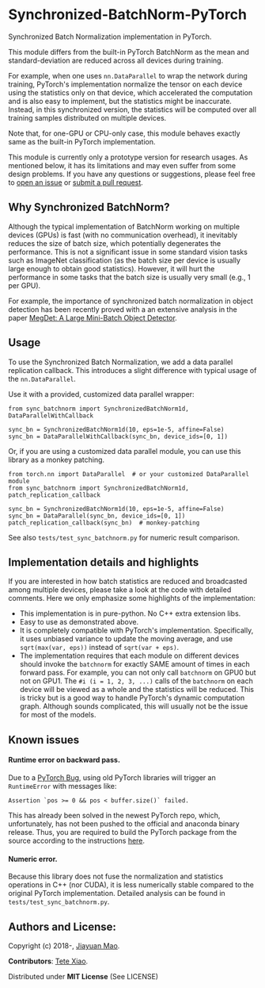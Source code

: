 # Synchronized-BatchNorm-PyTorch

Synchronized Batch Normalization implementation in PyTorch.

This module differs from the built-in PyTorch BatchNorm as the mean and
standard-deviation are reduced across all devices during training.

For example, when one uses `nn.DataParallel` to wrap the network during
training, PyTorch's implementation normalize the tensor on each device using
the statistics only on that device, which accelerated the computation and
is also easy to implement, but the statistics might be inaccurate.
Instead, in this synchronized version, the statistics will be computed
over all training samples distributed on multiple devices.

Note that, for one-GPU or CPU-only case, this module behaves exactly same
as the built-in PyTorch implementation.

This module is currently only a prototype version for research usages. As mentioned below,
it has its limitations and may even suffer from some design problems. If you have any
questions or suggestions, please feel free to
[open an issue](https://github.com/vacancy/Synchronized-BatchNorm-PyTorch/issues) or 
[submit a pull request](https://github.com/vacancy/Synchronized-BatchNorm-PyTorch/issues).

## Why Synchronized BatchNorm?

Although the typical implementation of BatchNorm working on multiple devices (GPUs)
is fast (with no communication overhead), it inevitably reduces the size of batch size,
which potentially degenerates the performance. This is not a significant issue in some
standard vision tasks such as ImageNet classification (as the batch size per device
is usually large enough to obtain good statistics). However, it will hurt the performance
in some tasks that the batch size is usually very small (e.g., 1 per GPU).

For example, the importance of synchronized batch normalization in object detection has been recently proved with a
an extensive analysis in the paper [MegDet: A Large Mini-Batch Object Detector](https://arxiv.org/abs/1711.07240).

## Usage

To use the Synchronized Batch Normalization, we add a data parallel replication callback. This introduces a slight
difference with typical usage of the `nn.DataParallel`.

Use it with a provided, customized data parallel wrapper:

```
from sync_batchnorm import SynchronizedBatchNorm1d, DataParallelWithCallback

sync_bn = SynchronizedBatchNorm1d(10, eps=1e-5, affine=False)
sync_bn = DataParallelWithCallback(sync_bn, device_ids=[0, 1])
```

Or, if you are using a customized data parallel module, you can use this library as a monkey patching.

```
from torch.nn import DataParallel  # or your customized DataParallel module
from sync_batchnorm import SynchronizedBatchNorm1d, patch_replication_callback

sync_bn = SynchronizedBatchNorm1d(10, eps=1e-5, affine=False)
sync_bn = DataParallel(sync_bn, device_ids=[0, 1])
patch_replication_callback(sync_bn)  # monkey-patching
```

See also `tests/test_sync_batchnorm.py` for numeric result comparison.

## Implementation details and highlights

If you are interested in how batch statistics are reduced and broadcasted among multiple devices, please take a look
at the code with detailed comments. Here we only emphasize some highlights of the implementation:

- This implementation is in pure-python. No C++ extra extension libs.
- Easy to use as demonstrated above.
- It is completely compatible with PyTorch's implementation. Specifically, it uses unbiased variance to update the
moving average, and use `sqrt(max(var, eps))` instead of `sqrt(var + eps)`.
- The implementation requires that each module on different devices should invoke the `batchnorm` for exactly SAME
amount of times in each forward pass. For example, you can not only call `batchnorm` on GPU0 but not on GPU1. The `#i
(i = 1, 2, 3, ...)` calls of the `batchnorm` on each device will be viewed as a whole and the statistics will be reduced.
This is tricky but is a good way to handle PyTorch's dynamic computation graph. Although sounds complicated, this
will usually not be the issue for most of the models.

## Known issues

#### Runtime error on backward pass.

Due to a [PyTorch Bug](https://github.com/pytorch/pytorch/issues/3883), using old PyTorch libraries will trigger an `RuntimeError` with messages like:

```
Assertion `pos >= 0 && pos < buffer.size()` failed.
```

This has already been solved in the newest PyTorch repo, which, unfortunately, has not been pushed to the official and anaconda binary release. Thus, you are required to build the PyTorch package from the source according to the
 instructions [here](https://github.com/pytorch/pytorch#from-source).

#### Numeric error.

Because this library does not fuse the normalization and statistics operations in C++ (nor CUDA), it is less
numerically stable compared to the original PyTorch implementation. Detailed analysis can be found in
`tests/test_sync_batchnorm.py`.

## Authors and License:

Copyright (c) 2018-, [Jiayuan Mao](https://vccy.xyz).

**Contributors**: [Tete Xiao](https://tetexiao.com).

Distributed under **MIT License** (See LICENSE)

